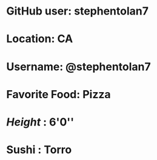 # GitHub user: stephentolan7
# Location: CA
# Username: @stephentolan7
# Favorite Food: Pizza
# *Height* : 6'0''
# **Sushi** : Torro
# 
